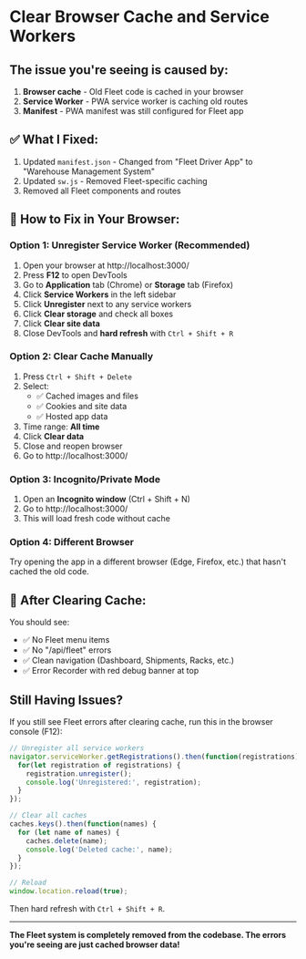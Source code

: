 # Clear Browser Cache and Service Workers

## The issue you're seeing is caused by:
1. **Browser cache** - Old Fleet code is cached in your browser
2. **Service Worker** - PWA service worker is caching old routes
3. **Manifest** - PWA manifest was still configured for Fleet app

## ✅ What I Fixed:
1. Updated `manifest.json` - Changed from "Fleet Driver App" to "Warehouse Management System"
2. Updated `sw.js` - Removed Fleet-specific caching
3. Removed all Fleet components and routes

## 🔧 How to Fix in Your Browser:

### Option 1: Unregister Service Worker (Recommended)
1. Open your browser at http://localhost:3000/
2. Press **F12** to open DevTools
3. Go to **Application** tab (Chrome) or **Storage** tab (Firefox)
4. Click **Service Workers** in the left sidebar
5. Click **Unregister** next to any service workers
6. Click **Clear storage** and check all boxes
7. Click **Clear site data**
8. Close DevTools and **hard refresh** with `Ctrl + Shift + R`

### Option 2: Clear Cache Manually
1. Press `Ctrl + Shift + Delete`
2. Select:
   - ✅ Cached images and files
   - ✅ Cookies and site data
   - ✅ Hosted app data
3. Time range: **All time**
4. Click **Clear data**
5. Close and reopen browser
6. Go to http://localhost:3000/

### Option 3: Incognito/Private Mode
1. Open an **Incognito window** (Ctrl + Shift + N)
2. Go to http://localhost:3000/
3. This will load fresh code without cache

### Option 4: Different Browser
Try opening the app in a different browser (Edge, Firefox, etc.) that hasn't cached the old code.

## 🚀 After Clearing Cache:

You should see:
- ✅ No Fleet menu items
- ✅ No "/api/fleet" errors
- ✅ Clean navigation (Dashboard, Shipments, Racks, etc.)
- ✅ Error Recorder with red debug banner at top

## Still Having Issues?

If you still see Fleet errors after clearing cache, run this in the browser console (F12):
```javascript
// Unregister all service workers
navigator.serviceWorker.getRegistrations().then(function(registrations) {
  for(let registration of registrations) {
    registration.unregister();
    console.log('Unregistered:', registration);
  }
});

// Clear all caches
caches.keys().then(function(names) {
  for (let name of names) {
    caches.delete(name);
    console.log('Deleted cache:', name);
  }
});

// Reload
window.location.reload(true);
```

Then hard refresh with `Ctrl + Shift + R`.

---

**The Fleet system is completely removed from the codebase. The errors you're seeing are just cached browser data!**
